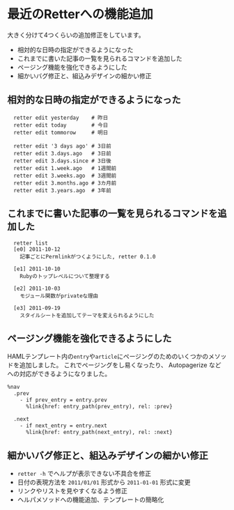 # 最近のRetterへの機能追加

大きく分けて4つくらいの追加修正をしています。

* 相対的な日時の指定ができるようになった
* これまでに書いた記事の一覧を見られるコマンドを追加した
* ページング機能を強化できるようにした
* 細かいバグ修正と、組込みデザインの細かい修正


## 相対的な日時の指定ができるようになった

~~~~
  retter edit yesterday    # 昨日
  retter edit today        # 今日
  retter edit tommorow     # 明日

  retter edit '3 days ago' # 3日前
  retter edit 3.days.ago   # 3日前
  retter edit 3.days.since # 3日後
  retter edit 1.week.ago   # 1週間前
  retter edit 3.weeks.ago  # 3週間前
  retter edit 3.months.ago # 3カ月前
  retter edit 3.years.ago  # 3年前
~~~~

## これまでに書いた記事の一覧を見られるコマンドを追加した

~~~~
  retter list
  [e0] 2011-10-12
    記事ごとにPermlinkがつくようにした, retter 0.1.0

  [e1] 2011-10-10
    Rubyのトップレベルについて整理する

  [e2] 2011-10-03
    モジュール関数がprivateな理由

  [e3] 2011-09-19
    スタイルシートを追加してテーマを変えられるようにした
~~~~

## ページング機能を強化できるようにした

HAMLテンプレート内の`entry`や`article`にページングのためのいくつかのメソッドを追加しました。
これでページングをし易くなったり、 Autopagerize などへの対応ができるようになりました。

~~~~html
%nav
  .prev
    - if prev_entry = entry.prev
      %link{href: entry_path(prev_entry), rel: :prev}

  .next
    - if next_entry = entry.next
      %link{href: entry_path(next_entry), rel: :next}
~~~~

## 細かいバグ修正と、組込みデザインの細かい修正

* `retter -h` でヘルプが表示できない不具合を修正
* 日付の表現方法を `2011/01/01` 形式から `2011-01-01` 形式に変更
* リンクやリストを見やすくなるよう修正
* ヘルパメソッドへの機能追加、テンプレートの簡略化

